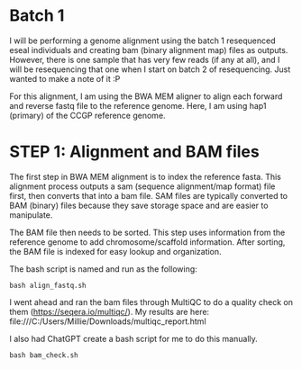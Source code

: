 # Batch 1 

I will be performing a genome alignment using the batch 1 resequenced eseal individuals and creating bam (binary alignment map) files as outputs. However, there is one sample that has very few reads (if any at all), and I will be resequencing that one when I start on batch 2 of resequencing. Just wanted to make a note of it :P 

For this alignment, I am using the BWA MEM aligner to align each forward and reverse fastq file to the reference genome. Here, I am using hap1 (primary) of the CCGP reference genome. 

# STEP 1: Alignment and BAM files

The first step in BWA MEM alignment is to index the reference fasta. This alignment process outputs a sam (sequence alignment/map format) file first, then converts that into a bam file. SAM files are typically converted to BAM (binary) files because they save storage space and are easier to manipulate. 

The BAM file then needs to be sorted. This step uses information from the reference genome to add chromosome/scaffold information. After sorting, the BAM file is indexed for easy lookup and organization. 

The bash script is named and run as the following: 

    bash align_fastq.sh

I went ahead and ran the bam files through MultiQC to do a quality check on them (https://seqera.io/multiqc/). My results are here: file:///C:/Users/Millie/Downloads/multiqc_report.html

I also had ChatGPT create a bash script for me to do this manually. 

    bash bam_check.sh





